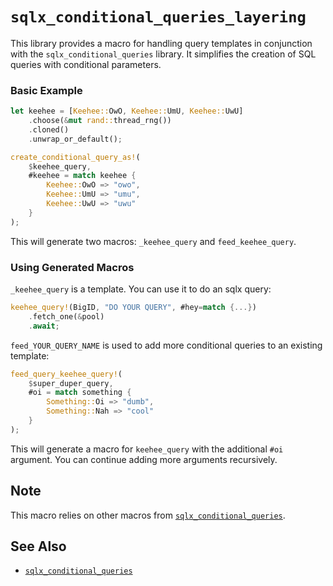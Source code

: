 # `sqlx_conditional_queries_layering`

This library provides a macro for handling query templates in conjunction with the `sqlx_conditional_queries` library. It simplifies the creation of SQL queries with conditional parameters.

### Basic Example

```rust
let keehee = [Keehee::OwO, Keehee::UmU, Keehee::UwU]
    .choose(&mut rand::thread_rng())
    .cloned()
    .unwrap_or_default();

create_conditional_query_as!(
    $keehee_query,
    #keehee = match keehee {
        Keehee::OwO => "owo",
        Keehee::UmU => "umu",
        Keehee::UwU => "uwu"
    }
);
```

This will generate two macros: `_keehee_query` and `feed_keehee_query`.

### Using Generated Macros

`_keehee_query` is a template. You can use it to do an sqlx query:

```rust
keehee_query!(BigID, "DO YOUR QUERY", #hey=match {...})
    .fetch_one(&pool)
    .await;
```

`feed_YOUR_QUERY_NAME` is used to add more conditional queries to an existing template:

```rust
feed_query_keehee_query!(
    $super_duper_query,
    #oi = match something {
        Something::Oi => "dumb",
        Something::Nah => "cool"
    }
);
```

This will generate a macro for `keehee_query` with the additional `#oi` argument. You can continue adding more arguments recursively.

## Note
This macro relies on other macros from [`sqlx_conditional_queries`](https://docs.rs/sqlx_conditional_queries).

## See Also

- [`sqlx_conditional_queries`](https://docs.rs/sqlx_conditional_queries)


